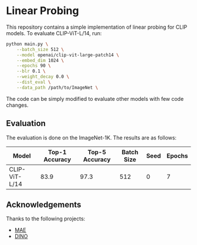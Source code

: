 # Linear Probing

This repository contains a simple implementation of linear probing for CLIP models. To evaluate CLIP-ViT-L/14, run:

```bash
python main.py \
    --batch_size 512 \
    --model openai/clip-vit-large-patch14 \
    --embed_dim 1024 \
    --epochs 90 \
    --blr 0.1 \
    --weight_decay 0.0 \
    --dist_eval \
    --data_path /path/to/ImageNet \
```

The code can be simply modified to evaluate other models with few code changes.

## Evaluation

The evaluation is done on the ImageNet-1K. The results are as follows:

| Model         | Top-1 Accuracy | Top-5 Accuracy | Batch Size | Seed | Epochs |
|---------------|----------------|----------------|------------|------|--------|
| CLIP-ViT-L/14 | 83.9           | 97.3           | 512        | 0    | 7      |


## Acknowledgements

Thanks to the following projects:

- [MAE](https://github.com/facebookresearch/mae)
- [DINO](https://github.com/facebookresearch/dino)
